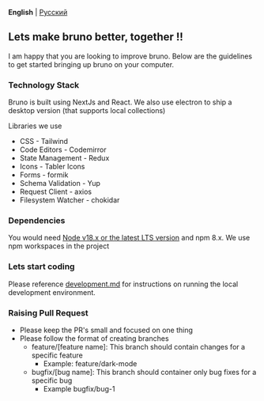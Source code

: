 **English** | [Русский](/contributing_ru.md)

## Lets make bruno better, together !!

I am happy that you are looking to improve bruno. Below are the guidelines to get started bringing up bruno on your computer.

### Technology Stack

Bruno is built using NextJs and React. We also use electron to ship a desktop version (that supports local collections)

Libraries we use

- CSS - Tailwind
- Code Editors - Codemirror
- State Management - Redux
- Icons - Tabler Icons
- Forms - formik
- Schema Validation - Yup
- Request Client - axios
- Filesystem Watcher - chokidar

### Dependencies

You would need [Node v18.x or the latest LTS version](https://nodejs.org/en/) and npm 8.x. We use npm workspaces in the project

### Lets start coding

Please reference [development.md](docs/development.md) for instructions on running the local development environment.

### Raising Pull Request

- Please keep the PR's small and focused on one thing
- Please follow the format of creating branches
  - feature/[feature name]: This branch should contain changes for a specific feature
    - Example: feature/dark-mode
  - bugfix/[bug name]: This branch should container only bug fixes for a specific bug
    - Example bugfix/bug-1
